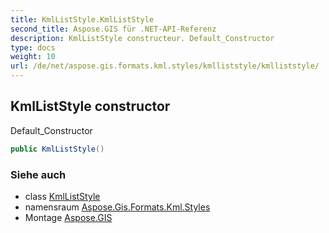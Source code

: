 ```yaml
---
title: KmlListStyle.KmlListStyle
second_title: Aspose.GIS für .NET-API-Referenz
description: KmlListStyle constructeur. Default_Constructor
type: docs
weight: 10
url: /de/net/aspose.gis.formats.kml.styles/kmlliststyle/kmlliststyle/
---
```

## KmlListStyle constructor

Default_Constructor

```csharp
public KmlListStyle()
```

### Siehe auch

* class [KmlListStyle](../)
* namensraum [Aspose.Gis.Formats.Kml.Styles](../../kmlliststyle/)
* Montage [Aspose.GIS](../../../)


